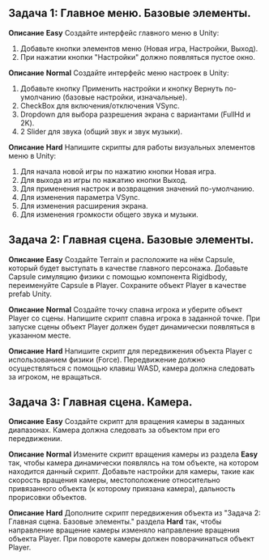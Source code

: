 ## Задача 1: Главное меню. Базовые элементы.

**Описание**
**Easy**
Создайте интерфейс главного меню в Unity:
1. Добавьте кнопки элементов меню (Новая игра, Настройки, Выход).
2. При нажатии кнопки "Настройки" должно появляться пустое окно.

**Описание**
**Normal**
Создайте интерфейс меню настроек в Unity:
1. Добавьте кнопку Применить настройки и кнопку Вернуть по-умолчанию (базовые настройки, изначальные).
2. CheckBox для включения/отключения VSync.
3. Dropdown для выбора разрешения экрана с вариантами (FullHd и 2K).
4. 2 Slider для звука (общий звук и звук музыки).

**Описание**
**Hard**
Напишите скрипты для работы визуальных элементов меню в Unity:
1. Для начала новой игры по нажатию кнопки Новая игра.
2. Для выхода из игры по нажатию кнопки Выход.
3. Для применения настрок и возвращения значений по-умолчанию.
4. Для изменения параметра VSync.
5. Для изменения расширения экрана.
6. Для изменения громкости общего звука и музыки.

## Задача 2: Главная сцена. Базовые элементы.

**Описание**
**Easy**
Создайте Terrain и расположите на нём Capsule, который будет выступать в качестве главного персонажа. Добавьте Capsule симуляцию физики с помощью компонента Rigidbody, переименуйте Capsule в Player. Сохраните объект Player в качестве prefab Unity.

**Описание**
**Normal**
Создайте точку спавна игрока и уберите объект Player со сцены. Напишите скрипт спавна игрока в заданной точке. При запуске сцены объект Player должен будет динамически появляться в указанном месте.

**Описание**
**Hard**
Напишите скрипт для передвижения объекта Player с использованием физики (Force). Передвижение должно осуществляться с помощью клавиш WASD, камера должна следовать за игроком, не вращаться.

## Задача 3: Главная сцена. Камера.

**Описание**
**Easy**
Создайте скрипт для вращения камеры в заданных диапазонах. Камера должна следовать за объектом при его передвижении.

**Описание**
**Normal**
Измените скрипт вращения камеры из раздела **Easy** так, чтобы камера динамически появлялсь на том объекте, на котором находится данный скрипт. Добавьте настройки для камеры, такие как скорость вращения камеры, местоположение относительно привязанного объекта (к которому приязана камера), дальность прорисовки объектов.

**Описание**
**Hard**
Дополните скрипт передвижения объекта из "Задача 2: Главная сцена. Базовые элементы." раздела **Hard** так, чтобы направление вращение камеры изменяло направление вращения объекта Player. При повороте камеры должен поворачинаться объект Player.